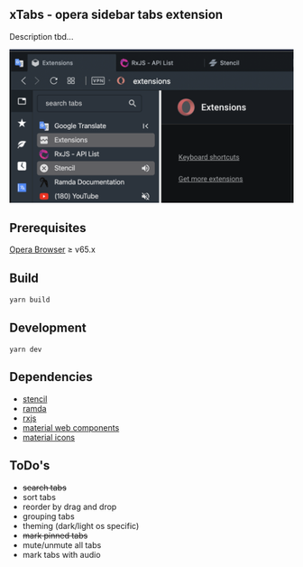 xTabs - opera sidebar tabs extension
------------------------------------

Description tbd...

![screenshot](https://github.com/tehdb/xTabs/raw/master/images/screenshot.png)

## Prerequisites

[Opera Browser](https://www.opera.com) ≥ v65.x

## Build
```
yarn build
```

## Development
```
yarn dev
```

## Dependencies

- [stencil](https://stenciljs.com)
- [ramda](ramdajs.com)
- [rxjs](https://rxjs-dev.firebaseapp.com)
- [material web components](https://material.io/develop/web/)
- [material icons](material.io/resources/icons)

## ToDo's

- ~~search tabs~~
- sort tabs
- reorder by drag and drop
- grouping tabs
- theming (dark/light os specific)
- ~~mark pinned tabs~~
- mute/unmute all tabs
- mark tabs with audio

